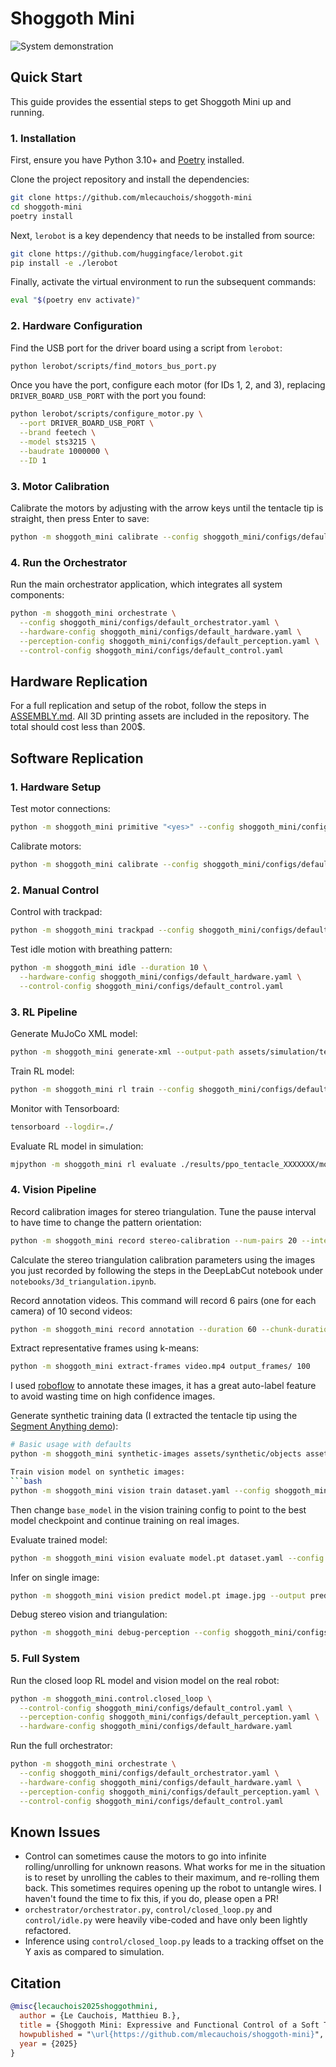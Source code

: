 # Shoggoth Mini
![System demonstration](assets/media/system.gif)



## Quick Start

This guide provides the essential steps to get Shoggoth Mini up and running.

### 1. Installation

First, ensure you have Python 3.10+ and [Poetry](https://python-poetry.org/docs/#installation) installed.

Clone the project repository and install the dependencies:
```bash
git clone https://github.com/mlecauchois/shoggoth-mini
cd shoggoth-mini
poetry install
```

Next, `lerobot` is a key dependency that needs to be installed from source:
```bash
git clone https://github.com/huggingface/lerobot.git
pip install -e ./lerobot
```

Finally, activate the virtual environment to run the subsequent commands:
```bash
eval "$(poetry env activate)"
```

### 2. Hardware Configuration

Find the USB port for the driver board using a script from `lerobot`:
```bash
python lerobot/scripts/find_motors_bus_port.py
```

Once you have the port, configure each motor (for IDs 1, 2, and 3), replacing `DRIVER_BOARD_USB_PORT` with the port you found:
```bash
python lerobot/scripts/configure_motor.py \
  --port DRIVER_BOARD_USB_PORT \
  --brand feetech \
  --model sts3215 \
  --baudrate 1000000 \
  --ID 1
```

### 3. Motor Calibration

Calibrate the motors by adjusting with the arrow keys until the tentacle tip is straight, then press Enter to save:
```bash
python -m shoggoth_mini calibrate --config shoggoth_mini/configs/default_hardware.yaml
```

### 4. Run the Orchestrator

Run the main orchestrator application, which integrates all system components:
```bash
python -m shoggoth_mini orchestrate \
  --config shoggoth_mini/configs/default_orchestrator.yaml \
  --hardware-config shoggoth_mini/configs/default_hardware.yaml \
  --perception-config shoggoth_mini/configs/default_perception.yaml \
  --control-config shoggoth_mini/configs/default_control.yaml
```

## Hardware Replication

For a full replication and setup of the robot, follow the steps in [ASSEMBLY.md](ASSEMBLY.md). All 3D printing assets are included in the repository. The total should cost less than 200$.

## Software Replication

### 1. Hardware Setup

Test motor connections:
```bash
python -m shoggoth_mini primitive "<yes>" --config shoggoth_mini/configs/default_hardware.yaml
```

Calibrate motors:
```bash
python -m shoggoth_mini calibrate --config shoggoth_mini/configs/default_hardware.yaml
```

### 2. Manual Control

Control with trackpad:
```bash
python -m shoggoth_mini trackpad --config shoggoth_mini/configs/default_hardware.yaml
```

Test idle motion with breathing pattern:
```bash
python -m shoggoth_mini idle --duration 10 \
  --hardware-config shoggoth_mini/configs/default_hardware.yaml \
  --control-config shoggoth_mini/configs/default_control.yaml
```

### 3. RL Pipeline

Generate MuJoCo XML model:
```bash
python -m shoggoth_mini generate-xml --output-path assets/simulation/tentacle.xml
```

Train RL model:
```bash
python -m shoggoth_mini rl train --config shoggoth_mini/configs/default_rl_training.yaml
```

Monitor with Tensorboard:
```bash
tensorboard --logdir=./
```

Evaluate RL model in simulation:
```bash
mjpython -m shoggoth_mini rl evaluate ./results/ppo_tentacle_XXXXXXX/models/best_model.zip --config shoggoth_mini/configs/default_rl_training.yaml --num-episodes 10 --render
```

### 4. Vision Pipeline

Record calibration images for stereo triangulation. Tune the pause interval to have time to change the pattern orientation:
```bash
python -m shoggoth_mini record stereo-calibration --num-pairs 20 --interval 3
```

Calculate the stereo triangulation calibration parameters using the images you just recorded by following the steps in the DeepLabCut notebook under `notebooks/3d_triangulation.ipynb`.

Record annotation videos. This command will record 6 pairs (one for each camera) of 10 second videos:
```bash
python -m shoggoth_mini record annotation --duration 60 --chunk-duration 10
```

Extract representative frames using k-means:
```bash
python -m shoggoth_mini extract-frames video.mp4 output_frames/ 100
```

I used [roboflow](https://roboflow.com/) to annotate these images, it has a great auto-label feature to avoid wasting time on high confidence images.

Generate synthetic training data (I extracted the tentacle tip using the [Segment Anything demo](https://segment-anything.com/demo)):
```bash
# Basic usage with defaults
python -m shoggoth_mini synthetic-images assets/synthetic/objects assets/synthetic/backgrounds --num-images 1000

Train vision model on synthetic images:
```bash
python -m shoggoth_mini vision train dataset.yaml --config shoggoth_mini/configs/default_vision_training.yaml
```

Then change `base_model` in the vision training config to point to the best model checkpoint and continue training on real images.

Evaluate trained model:
```bash
python -m shoggoth_mini vision evaluate model.pt dataset.yaml --config shoggoth_mini/configs/default_vision_training.yaml
```

Infer on single image:
```bash
python -m shoggoth_mini vision predict model.pt image.jpg --output prediction.jpg --confidence 0.5 --config shoggoth_mini/configs/default_vision_training.yaml
```

Debug stereo vision and triangulation:
```bash
python -m shoggoth_mini debug-perception --config shoggoth_mini/configs/default_perception.yaml
```

### 5. Full System

Run the closed loop RL model and vision model on the real robot:
```bash
python -m shoggoth_mini.control.closed_loop \
  --control-config shoggoth_mini/configs/default_control.yaml \
  --perception-config shoggoth_mini/configs/default_perception.yaml \
  --hardware-config shoggoth_mini/configs/default_hardware.yaml
```

Run the full orchestrator:
```bash
python -m shoggoth_mini orchestrate \
  --config shoggoth_mini/configs/default_orchestrator.yaml \
  --hardware-config shoggoth_mini/configs/default_hardware.yaml \
  --perception-config shoggoth_mini/configs/default_perception.yaml \
  --control-config shoggoth_mini/configs/default_control.yaml
```

## Known Issues

- Control can sometimes cause the motors to go into infinite rolling/unrolling for unknown reasons. What works for me in the situation is to reset by unrolling the cables to their maximum, and re-rolling them back. This sometimes requires opening up the robot to untangle wires. I haven't found the time to fix this, if you do, please open a PR!
- `orchestrator/orchestrator.py`, `control/closed_loop.py` and `control/idle.py` were heavily vibe-coded and have only been lightly refactored.
- Inference using `control/closed_loop.py` leads to a tracking offset on the Y axis as compared to simulation.

## Citation

```bibtex
@misc{lecauchois2025shoggothmini,
  author = {Le Cauchois, Matthieu B.},
  title = {Shoggoth Mini: Expressive and Functional Control of a Soft Tentacle Robot},
  howpublished = "\url{https://github.com/mlecauchois/shoggoth-mini}",
  year = {2025}
}
```
